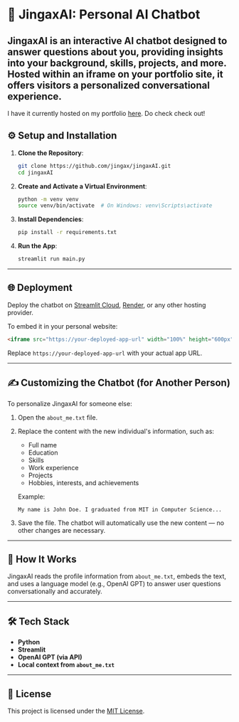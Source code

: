 # 🧠 JingaxAI: Personal AI Chatbot

JingaxAI is an interactive AI chatbot designed to answer questions about you, providing insights into your background, skills, projects, and more. Hosted within an iframe on your portfolio site, it offers visitors a personalized conversational experience.
---
I have it currently hosted on my portfolio [here](https://jingax.github.io/). Do check check out!

## ⚙️ Setup and Installation

1. **Clone the Repository**:
   ```bash
   git clone https://github.com/jingax/jingaxAI.git
   cd jingaxAI
   ```

2. **Create and Activate a Virtual Environment**:
   ```bash
   python -m venv venv
   source venv/bin/activate  # On Windows: venv\Scripts\activate
   ```

3. **Install Dependencies**:
   ```bash
   pip install -r requirements.txt
   ```

4. **Run the App**:
   ```bash
   streamlit run main.py
   ```

---

## 🌐 Deployment

Deploy the chatbot on [Streamlit Cloud](https://streamlit.io/cloud), [Render](https://render.com/), or any other hosting provider.

To embed it in your personal website:

```html
<iframe src="https://your-deployed-app-url" width="100%" height="600px"></iframe>
```

Replace `https://your-deployed-app-url` with your actual app URL.

---

## ✍️ Customizing the Chatbot (for Another Person)

To personalize JingaxAI for someone else:

1. Open the `about_me.txt` file.
2. Replace the content with the new individual's information, such as:
   - Full name
   - Education
   - Skills
   - Work experience
   - Projects
   - Hobbies, interests, and achievements

   Example:
   ```
   My name is John Doe. I graduated from MIT in Computer Science...
   ```

3. Save the file. The chatbot will automatically use the new content — no other changes are necessary.

---

## 🧠 How It Works

JingaxAI reads the profile information from `about_me.txt`, embeds the text, and uses a language model (e.g., OpenAI GPT) to answer user questions conversationally and accurately.

---

## 🛠️ Tech Stack

- **Python**
- **Streamlit**
- **OpenAI GPT (via API)**
- **Local context from `about_me.txt`**

---

## 📄 License

This project is licensed under the [MIT License](LICENSE).

